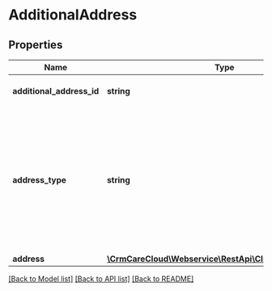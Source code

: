 # AdditionalAddress

## Properties
Name | Type | Description | Notes
------------ | ------------- | ------------- | -------------
**additional_address_id** | **string** | Unique additional address ID | [optional] 
**address_type** | **string** | Type of the address. Address type is set only for additional customer addresses. Default address in customer structure has no type. | 
**address** | [**\CrmCareCloud\Webservice\RestApi\Client\Model\Address**](Address.md) |  | 

[[Back to Model list]](../../README.md#documentation-for-models) [[Back to API list]](../../README.md#documentation-for-api-endpoints) [[Back to README]](../../README.md)

